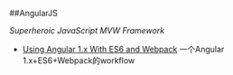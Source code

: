 ##AngularJS

*Superheroic JavaScript MVW Framework*

+ [Using Angular 1.x With ES6 and Webpack](http://angular-tips.com/blog/2015/06/using-angular-1-dot-x-with-es6-and-webpack/) 一个Angular 1.x+ES6+Webpack的workflow